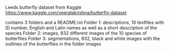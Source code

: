 Leeds butterfly dataset from Kaggle
https://www.kaggle.com/veeralakrishna/butterfly-dataset

contains 3 folders and a README.txt
Folder 1: descriptions, 10 textfiles with ID number, English and Latin names as well as a short description of the species
Folder 2: images, 832 different images of the 10 species of butterflies
Folder 3: segmentations, 832, black and white images with the outlines of the butterflies in the folder images
